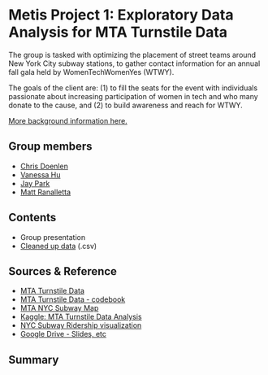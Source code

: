 # Metis Project 1: Exploratory Data Analysis for MTA Turnstile Data

The group is tasked with optimizing the placement of street teams around New York City subway stations, to gather contact information for an annual fall gala held by WomenTechWomenYes (WTWY). 

The goals of the client are: (1) to fill the seats for the event with individuals passionate about increasing participation of women in tech and who many donate to the cause, and (2) to build awareness and reach for WTWY.

[More background information here.](https://github.com/mattranalletta/onl20_ds4/blob/master/curriculum/project-01/project-01-introduction/project_01.md)

## Group members
- [Chris Doenlen](https://github.com/scrapfishies)
- [Vanessa Hu](https://github.com/vanessa920)
- [Jay Park](https://github.com/jcpark376)
- [Matt Ranalletta](https://github.com/mattranalletta)

## Contents
- Group presentation
- [Cleaned up data](https://github.com/mattranalletta/ridge_project1_group4/blob/master/mta_data_cleaning.ipynb) (.csv)

## Sources & Reference
- [MTA Turnstile Data](http://web.mta.info/developers/turnstile.html)
- [MTA Turnstile Data - codebook](http://web.mta.info/developers/resources/nyct/turnstile/ts_Field_Description.txt)
- [MTA NYC Subway Map](http://web.mta.info/maps/Large_Print_Map.pdf)
- [Kaggle: MTA Turnstile Data Analysis](https://www.kaggle.com/nieyuqi/mta-turnstile-data-analysis)
- [NYC Subway Ridership visualization](https://www.subwayridership.nyc/)
- [Google Drive - Slides, etc](https://drive.google.com/drive/folders/1Yim20c7CxVj5_uzsiUyp9n4wStXJZ8AT)

## Summary
